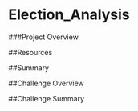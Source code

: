 # Election_Analysis


###Project Overview




##Resources




##Summary



##Challenge Overview



##Challenge Summary
